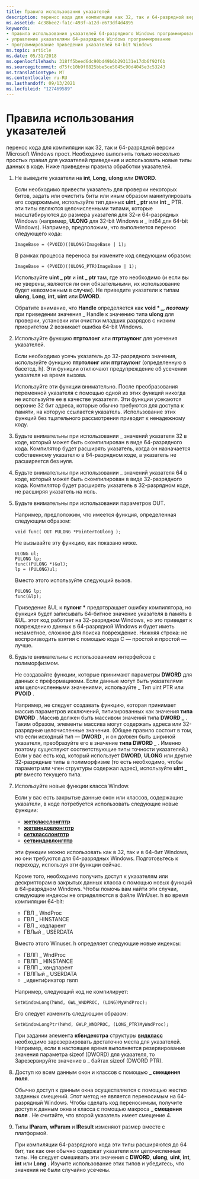 ```yaml
---
title: Правила использования указателей
description: перенос кода для компиляции как 32, так и 64-разрядной версии Microsoft Windows прост. Необходимо выполнить только несколько простых правил для указателей приведения и использовать новые типы данных в коде. Ниже приведены правила обработки указателей.
ms.assetid: 4c38bee2-fa1c-493f-a12d-e673df4d4895
keywords:
- правила использования указателей 64-разрядного Windows программирования
- управление указателями 64-разрядное Windows программирование
- программирование приведения указателей 64-bit Windows
ms.topic: article
ms.date: 05/31/2018
ms.openlocfilehash: 318ff5beed6dc90bd49b6b293131e17db6f92f6b
ms.sourcegitcommit: d75fc10b9f0825bbe5ce5045c90d4045e3c53243
ms.translationtype: MT
ms.contentlocale: ru-RU
ms.lasthandoff: 09/13/2021
ms.locfileid: "127469589"
---
```

# <a name="rules-for-using-pointers"></a>Правила использования указателей

перенос кода для компиляции как 32, так и 64-разрядной версии Microsoft Windows прост. Необходимо выполнить только несколько простых правил для указателей приведения и использовать новые типы данных в коде. Ниже приведены правила обработки указателей.

1.  Не выведите указатели на **int**, **Long**, **ulong** или **DWORD**.

    Если необходимо привести указатель для проверки некоторых битов, задать или очистить биты или иным образом манипулировать его содержимым, используйте тип данных **uint \_ ptr** или **int \_** PTR. эти типы являются целочисленными типами, которые масштабируются до размера указателя для 32-и 64-разрядных Windows (например, **ULONG** для 32-bit Windows и \_ int64 для 64-bit Windows). Например, предположим, что выполняется перенос следующего кода:

    `ImageBase = (PVOID)((ULONG)ImageBase | 1);`

    В рамках процесса переноса вы измените код следующим образом:

    `ImageBase = (PVOID)((ULONG_PTR)ImageBase | 1);`

    Используйте **uint \_ ptr** и **int \_ ptr** там, где это необходимо (и если вы не уверены, являются ли они обязательными, их использование будет невозможным в случае). Не приведите указатели к типам **ulong**, **Long**, **int**, **uint** или **DWORD**.

    Обратите внимание, что **Handle** определяется как **void \* *_, поэтому*** при приведении значения _ Handle к значению типа **ulong** для проверки, установки или очистки младших разрядов с низким приоритетом 2 возникает ошибка 64-bit Windows.

2.  Используйте функцию **птртолонг** или **птртаулонг** для усечения указателей.

    Если необходимо усечь указатель до 32-разрядного значения, используйте функцию **птртолонг** или **птртаулонг** (определенную в басетсд. h). Эти функции отключают предупреждение об усечении указателя на время вызова.

    Используйте эти функции внимательно. После преобразования переменной указателя с помощью одной из этих функций никогда не используйте ее в качестве указателя. Эти функции усекаются верхние 32 бит адреса, которые обычно требуются для доступа к памяти, на которую ссылается указатель. Использование этих функций без тщательного рассмотрения приводит к ненадежному коду.

3.  Будьте внимательны при использовании \_ значений указателя 32 в коде, который может быть скомпилирован в виде 64-разрядного кода. Компилятор будет расширять указатель, когда он назначается собственному указателю в 64-разрядном коде, а указатель не расширяется без нуля.
4.  Будьте внимательны при использовании \_ значений указателя 64 в коде, который может быть скомпилирован в виде 32-разрядного кода. Компилятор будет расширять указатель в 32-разрядном коде, не расширяя указатель на ноль.
5.  Будьте внимательны при использовании параметров OUT.

    Например, предположим, что имеется функция, определенная следующим образом:

    `void func( OUT PULONG *PointerToUlong );`

    Не вызывайте эту функцию, как показано ниже.

    ``` syntax
    ULONG ul;
    PULONG lp;
    func((PULONG *)&ul);
    lp = (PULONG)ul;
    ```

    Вместо этого используйте следующий вызов.

    ``` syntax
    PULONG lp;
    func(&lp);
    ```

    Приведение &UL к **пулонг \*** предотвращает ошибку компилятора, но функция будет записывать 64-битное значение указателя в память в &UL. этот код работает на 32-разрядном Windows, но это приведет к повреждению данных в 64-разрядной Windows и будет иметь незаметное, сложное для поиска повреждение. Нижняя строка: не воспроизводить взятия с помощью кода C — простой и простой — лучше.

6.  Будьте внимательны с использованием интерфейсов с полиморфизмом.

    Не создавайте функции, которые принимают параметры **DWORD** для данных с преформациюми. Если данные могут быть указателями или целочисленными значениями, используйте \_ Тип uint PTR или **PVOID** .

    Например, не следует создавать функцию, которая принимает массив параметров исключений, типизированных как значения **типа DWORD** . Массив должен быть массивом значений типа **DWORD \_** . Таким образом, элементы массива могут содержать адреса или 32-разрядные целочисленные значения. (Общее правило состоит в том, что если исходный тип — **DWORD** , и он должен быть шириной указателя, преобразуйте его в значение **типа DWORD \_** . Именно поэтому существуют соответствующие типы точности указателей.) Если у вас есть код, который использует **DWORD**, **ULONG** или другие 32-разрядные типы в полиморфизме (то есть необходимо, чтобы параметр или член структуры содержал адрес), используйте **uint \_ ptr** вместо текущего типа.

7.  Используйте новые функции класса Window.

    Если у вас есть закрытые данные окон или классов, содержащие указатели, в коде потребуется использовать следующие новые функции:

    -   [**жеткласслонгптр**](/windows/win32/api/winuser/nf-winuser-getclasslongptra)
    -   [**жетвиндовлонгптр**](/windows/win32/api/winuser/nf-winuser-getwindowlongptra)
    -   [**сеткласслонгптр**](/windows/win32/api/winuser/nf-winuser-setclasslongptra)
    -   [**сетвиндовлонгптр**](/windows/win32/api/winuser/nf-winuser-setwindowlongptra)

    эти функции можно использовать как в 32, так и в 64-бит Windows, но они требуются для 64-разрядных Windows. Подготовьтесь к переходу, используя эти функции сейчас.

    Кроме того, необходимо получить доступ к указателям или дескрипторам в закрытых данных класса с помощью новых функций в 64-разрядном Windows. Чтобы помочь вам найти эти случаи, следующие индексы не определяются в файле WinUser. h во время компиляции 64-bit:

    -   ГВЛ \_ WndProc
    -   ГВЛ \_ HINSTANCE
    -   ГВЛ \_ хвдпарент
    -   ГВЛый \_ USERDATA

    Вместо этого Winuser. h определяет следующие новые индексы:

    -   ГВЛП \_ WndProc
    -   ГВЛП \_ HINSTANCE
    -   ГВЛП \_ хвндпарент
    -   ГВЛПый \_ USERDATA
    -   \_идентификатор гвлп

    Например, следующий код не компилирует:

    `SetWindowLong(hWnd, GWL_WNDPROC, (LONG)MyWndProc);`

    Его следует изменить следующим образом:

    `SetWindowLongPtr(hWnd, GWLP_WNDPROC, (LONG_PTR)MyWndProc);`

    При задании элемента **кбвндекстра** структуры [**вндкласс**](/windows/win32/api/winuser/ns-winuser-wndclassa) необходимо зарезервировать достаточно места для указателей. Например, если в настоящее время выполняется резервирование значения параметра sizeof (DWORD) для указателя, то Зарезервируйте значение в \_ байтах sizeof (DWORD PTR).

8.  Доступ ко всем данным окон и классов с помощью **\_ смещения поля**.

    Обычно доступ к данным окна осуществляется с помощью жестко заданных смещений. Этот метод не является переносимым на 64-разрядный Windows. Чтобы сделать код переносимым, получите доступ к данным окна и класса с помощью макроса **\_ смещения поля** . Не считайте, что второй указатель имеет смещение 4.

9.  Типы **lParam**, **wParam** и **lResult** изменяют размер вместе с платформой.

    При компиляции 64-разрядного кода эти типы расширяются до 64 бит, так как они обычно содержат указатели или целочисленные типы. Не следует смешивать эти значения с **DWORD**, **ulong**, **uint**, **int**, **int** или **Long** . Изучите использование этих типов и убедитесь, что значения не были случайно усечены.

 

 